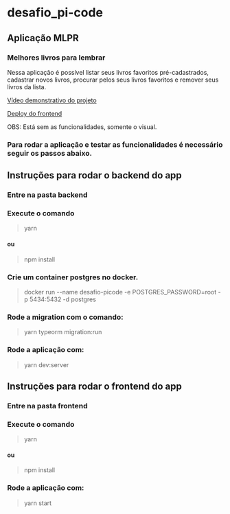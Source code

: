 # desafio_pi-code

## Aplicação MLPR
### Melhores livros para lembrar

Nessa aplicação é possível listar seus livros favoritos pré-cadastrados,
cadastrar novos livros, procurar pelos seus livros favoritos e remover seus livros da lista.

[Vídeo demonstrativo do projeto](https://www.youtube.com/watch?v=3IUtuRCViN8&feature=youtu.be)

[Deploy do frontend](https://serene-colden-18f7d3.netlify.app)

OBS: Está sem as funcionalidades, somente o visual.

### Para rodar a aplicação e testar as funcionalidades é necessário seguir os passos abaixo.

## Instruções para rodar o backend do app

### Entre na pasta backend

### Execute o comando
> yarn
#### ou
> npm install

### Crie um container postgres no docker.
> docker run --name desafio-picode -e POSTGRES_PASSWORD=root -p 5434:5432 -d postgres

### Rode a migration com o comando:
> yarn typeorm migration:run

### Rode a aplicação com:
> yarn dev:server


## Instruções para rodar o frontend do app

### Entre na pasta frontend

### Execute o comando
> yarn
#### ou
> npm install

### Rode a aplicação com:
> yarn start

